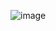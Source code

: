 ![image](https://user-images.githubusercontent.com/885248/215292643-89826454-f724-4dba-828c-f01c83477ebe.png)
